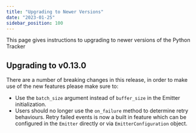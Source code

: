 ```yaml
---
title: "Upgrading to Newer Versions"
date: "2023-01-25"
sidebar_position: 100
---
```


This page gives instructions to upgrading to newer versions of the Python Tracker

## Upgrading to v0.13.0
There are a number of breaking changes in this release, in order to make use of the new features please make sure to:

- Use the `batch_size` argument instead of `buffer_size` in the Emitter initialization.
- Users should no longer use the `on_failure` method to determine retry behaviours. Retry failed events is now a built in feature which can be configured in the `Emitter` directly or via `EmitterConfiguration` object.
